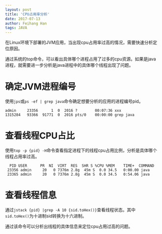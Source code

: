 ```yaml
---
layout: post
title: 'CPU占用率分析'
date: 2017-07-13
author: Feihang Han
tags: JAVA
---
```


在Linux环境下部署的JVM应用，当出现cpu占用率过高的情况，需要快速分析定位原因。

通过系统的top命令，可以看出具体哪个进程占用了过多的cpu资源。如果是java进程，就需要进一步分析是java进程中的具体哪个线程出现了问题。

# 确定JVM进程编号

使用```jps```或```ps -ef | grep java```命令确定想要分析的应用的进程编号pid。

```
admin     23356      1  0  2016 ?        00:07:36 xxx
1315284   93366  91771  0  2016 pts/0    00:00:00 grep java
```
# 查看线程CPU占比

使用```top -p {pid} -H```命令查看指定进程下的线程cpu占用比例，分析是具体哪个线程占用率过高。

```
  PID USER      PR  NI  VIRT  RES  SHR S %CPU %MEM    TIME+  COMMAND
 23356 admin     20   0 7376m 2.8g  45m S  0.0 34.5   0:00.00 java
 23365 admin     20   0 7376m 2.8g  45m S  0.0 34.5   0:54.06 java
```

# 查看线程信息

通过```jstack {pid} |grep -A 10 {sid.toHex()}```查看线程状态。其中```sid.toHex()```为十进制sid转换为十六进制。

通过该命令可以分析出线程的具体信息来定位cpu占用过高的问题。